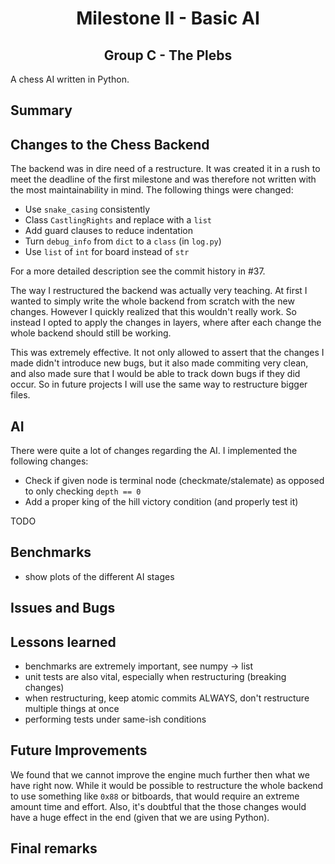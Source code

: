 # <center>Milestone II - Basic AI</center>

## <center>Group C - The Plebs</center>

A chess AI written in Python.

## Summary



## Changes to the Chess Backend

The backend was in dire need of a restructure.
It was created it in a rush to meet the deadline
of the first milestone and was therefore not written
with the most maintainability in mind.
The following things were changed:

- Use `snake_casing` consistently
- Class `CastlingRights` and replace with a `list`
- Add guard clauses to reduce indentation
- Turn `debug_info` from `dict` to a `class` (in `log.py`)
- Use `list` of `int` for board instead of `str`

For a more detailed description see the
commit history in #37.

The way I restructured the backend was actually
very teaching. At first I wanted to simply write
the whole backend from scratch with the new changes.
However I quickly realized that this wouldn't really
work. So instead I opted to apply the changes in layers,
where after each change the whole backend should still
be working.

This was extremely effective. It not only allowed to
assert that the changes I made didn't introduce new bugs,
but it also made commiting very clean, and also made sure
that I would be able to track down bugs if they did occur.
So in future projects I will use the same way to restructure
bigger files.

## AI

There were quite a lot of changes regarding the AI.
I implemented the following changes:

- Check if given node is terminal node (checkmate/stalemate)
  as opposed to only checking `depth == 0`
- Add a proper king of the hill victory condition (and properly test it)

TODO

## Benchmarks

- show plots of the different AI stages

## Issues and Bugs



## Lessons learned

- benchmarks are extremely important, see numpy -> list
- unit tests are also vital, especially when restructuring (breaking changes)
- when restructuring, keep atomic commits ALWAYS, don't restructure multiple things at once
- performing tests under same-ish conditions

## Future Improvements

We found that we cannot improve the engine much further then
what we have right now.
While it would be possible to restructure the whole backend to use
something like `0x88` or bitboards, that would require an extreme amount
time and effort. Also, it's doubtful that the those changes would
have a huge effect in the end (given that we are using Python).

## Final remarks

